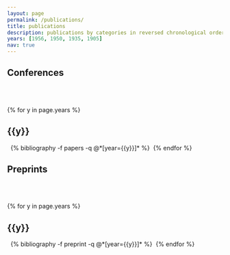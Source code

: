 ```yaml
---
layout: page
permalink: /publications/
title: publications
description: publications by categories in reversed chronological order. generated by jekyll-scholar.
years: [1956, 1950, 1935, 1905]
nav: true
---
```


<h2>Conferences</h2> 
<div class="publications">  

{% for y in page.years %}   
   <h2 class="year">{{y}}</h2>   
   {% bibliography -f papers -q @*[year={{y}}]* %} 
{% endfor %}  

</div>

<h2>Preprints</h2> 
<div class="publications">  

{% for y in page.years %}   
   <h2 class="year">{{y}}</h2>   
   {% bibliography -f preprint -q @*[year={{y}}]* %} 
{% endfor %}  

</div>




